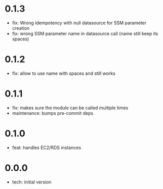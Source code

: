 0.1.3
=====

* fix: Wrong idempotency with null datasource for SSM parameter creation
* fix: wrong SSM parameter name in datasource call (name still keep its spaces)

0.1.2
=====

* fix: allow to use name with spaces and still works

0.1.1
=====

* fix: makes sure the module can be called multiple times
* maintenance: bumps pre-commit deps

0.1.0
=====

* feat: handles EC2/RDS instances

0.0.0
=====

* tech: initial version
